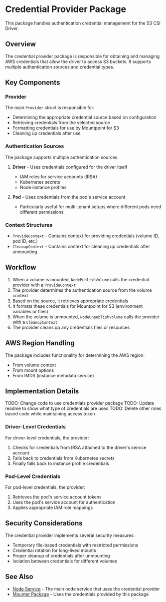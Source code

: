 # Credential Provider Package

This package handles authentication credential management for the S3 CSI Driver.

## Overview

The credential provider package is responsible for obtaining and managing AWS credentials that allow the driver to access S3 buckets. It supports multiple authentication sources and credential types.

## Key Components

### Provider

The main `Provider` struct is responsible for:
- Determining the appropriate credential source based on configuration
- Retrieving credentials from the selected source
- Formatting credentials for use by Mountpoint for S3
- Cleaning up credentials after use

### Authentication Sources

The package supports multiple authentication sources:

1. **Driver** - Uses credentials configured for the driver itself
   - IAM roles for service accounts (IRSA)
   - Kubernetes secrets
   - Node instance profiles

2. **Pod** - Uses credentials from the pod's service account
   - Particularly useful for multi-tenant setups where different pods need different permissions

### Context Structures

- `ProvideContext` - Contains context for providing credentials (volume ID, pod ID, etc.)
- `CleanupContext` - Contains context for cleaning up credentials after unmounting

## Workflow

1. When a volume is mounted, `NodePublishVolume` calls the credential provider with a `ProvideContext`
2. The provider determines the authentication source from the volume context
3. Based on the source, it retrieves appropriate credentials
4. It formats these credentials for Mountpoint for S3 (environment variables or files)
5. When the volume is unmounted, `NodeUnpublishVolume` calls the provider with a `CleanupContext`
6. The provider cleans up any credentials files or resources

## AWS Region Handling

The package includes functionality for determining the AWS region:

- From volume context
- From mount options
- From IMDS (instance metadata service)

## Implementation Details
TODO: Change code to use credentials provider package
TODO: Update readme to show what type of credentials are used
TODO: Delete other roles based code while maintaining access token
### Driver-Level Credentials

For driver-level credentials, the provider:
1. Checks for credentials from IRSA attached to the driver's service account
2. Falls back to credentials from Kubernetes secrets
3. Finally falls back to instance profile credentials

### Pod-Level Credentials

For pod-level credentials, the provider:
1. Retrieves the pod's service account tokens
2. Uses the pod's service account for authentication
3. Applies appropriate IAM role mappings

## Security Considerations

The credential provider implements several security measures:
- Temporary file-based credentials with restricted permissions
- Credential rotation for long-lived mounts
- Proper cleanup of credentials after unmounting
- Isolation between credentials for different volumes

## See Also

- [Node Service](../README.md) - The main node service that uses the credential provider
- [Mounter Package](../mounter/README.md) - Uses the credentials provided by this package
